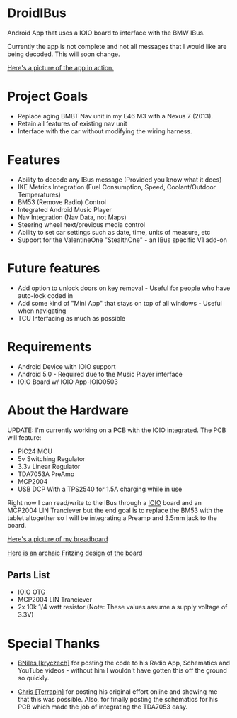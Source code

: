 DroidIBus
=========

Android App that uses a IOIO board to interface with the BMW IBus.

Currently the app is not complete and not all messages that I would like are being decoded. This will soon change.

[Here's a picture of the app in action.](http://i.imgur.com/4ZdpFgc.png)

# Project Goals

* Replace aging BMBT Nav unit in my E46 M3 with a Nexus 7 (2013).
* Retain all features of existing nav unit
* Interface with the car without modifying the wiring harness.

# Features

* Ability to decode any IBus message (Provided you know what it does)
* IKE Metrics Integration (Fuel Consumption, Speed, Coolant/Outdoor Temperatures)
* BM53 (Remove Radio) Control
* Integrated Android Music Player
* Nav Integration (Nav Data, not Maps)
* Steering wheel next/previous media control
* Ability to set car settings such as date, time, units of measure, etc
* Support for the ValentineOne "StealthOne" - an IBus specific V1 add-on

# Future features

* Add option to unlock doors on key removal - Useful for people who have auto-lock coded in
* Add some kind of "Mini App" that stays on top of all windows - Useful when navigating
* TCU Interfacing as much as possible

# Requirements

* Android Device with IOIO support
* Android 5.0 - Required due to the Music Player interface 
* IOIO Board w/ IOIO App-IOIO0503

# About the Hardware

UPDATE: I'm currently working on a PCB with the IOIO integrated. The PCB will feature:

* PIC24 MCU
* 5v Switching Regulator
* 3.3v Linear Regulator
* TDA7053A PreAmp
* MCP2004
* USB DCP With a TPS2540 for 1.5A charging while in use

Right now I can read/write to the IBus through a [IOIO](https://github.com/ytai/ioio) board and an MCP2004 LIN Tranciever but the end goal is to replace the BM53 with the tablet altogether so I will be integrating a Preamp and 3.5mm jack to the board.

[Here's a picture of my breadboard](http://i.imgur.com/GgRS2Hj.jpg)

[Here is an archaic Fritzing design of the board](https://docs.google.com/file/d/0B_R-TsYhwbCcc2xtSU5VSWpKTUU)

## Parts List

* IOIO OTG
* MCP2004 LIN Tranciever
* 2x 10k 1/4 watt resistor (Note: These values assume a supply voltage of 3.3V)

# Special Thanks

* [BNiles \[kryczech\]](https://github.com/kryczech) for posting the code to his Radio App, Schematics and YouTube videos - without him I wouldn't have gotten this off the ground so quickly.

* [Chris \[Terrapin\]](http://www.startercircuits.com) for posting his original effort online and showing me that this was possible. Also, for finally posting the schematics for his PCB which made the job of integrating the TDA7053 easy.
